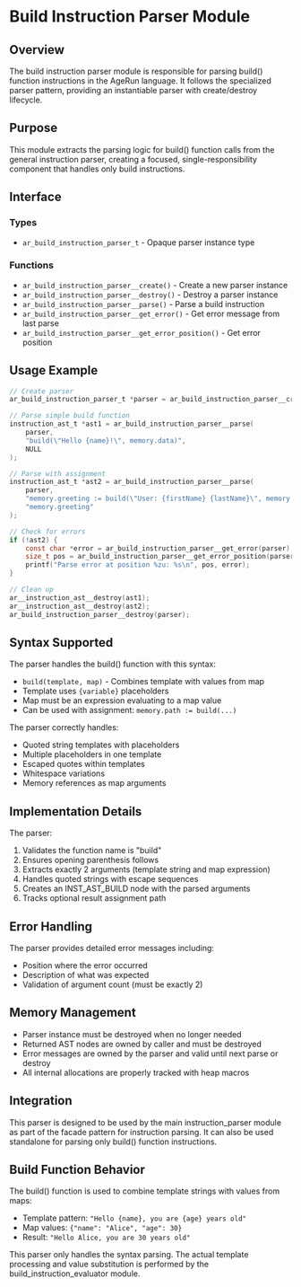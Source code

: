 # Build Instruction Parser Module

## Overview

The build instruction parser module is responsible for parsing build() function instructions in the AgeRun language. It follows the specialized parser pattern, providing an instantiable parser with create/destroy lifecycle.

## Purpose

This module extracts the parsing logic for build() function calls from the general instruction parser, creating a focused, single-responsibility component that handles only build instructions.

## Interface

### Types

- `ar_build_instruction_parser_t` - Opaque parser instance type

### Functions

- `ar_build_instruction_parser__create()` - Create a new parser instance
- `ar_build_instruction_parser__destroy()` - Destroy a parser instance
- `ar_build_instruction_parser__parse()` - Parse a build instruction
- `ar_build_instruction_parser__get_error()` - Get error message from last parse
- `ar_build_instruction_parser__get_error_position()` - Get error position

## Usage Example

```c
// Create parser
ar_build_instruction_parser_t *parser = ar_build_instruction_parser__create();

// Parse simple build function
instruction_ast_t *ast1 = ar_build_instruction_parser__parse(
    parser, 
    "build(\"Hello {name}!\", memory.data)", 
    NULL
);

// Parse with assignment
instruction_ast_t *ast2 = ar_build_instruction_parser__parse(
    parser,
    "memory.greeting := build(\"User: {firstName} {lastName}\", memory.user)",
    "memory.greeting"
);

// Check for errors
if (!ast2) {
    const char *error = ar_build_instruction_parser__get_error(parser);
    size_t pos = ar_build_instruction_parser__get_error_position(parser);
    printf("Parse error at position %zu: %s\n", pos, error);
}

// Clean up
ar__instruction_ast__destroy(ast1);
ar__instruction_ast__destroy(ast2);
ar_build_instruction_parser__destroy(parser);
```

## Syntax Supported

The parser handles the build() function with this syntax:
- `build(template, map)` - Combines template with values from map
- Template uses `{variable}` placeholders
- Map must be an expression evaluating to a map value
- Can be used with assignment: `memory.path := build(...)`

The parser correctly handles:
- Quoted string templates with placeholders
- Multiple placeholders in one template
- Escaped quotes within templates
- Whitespace variations
- Memory references as map arguments

## Implementation Details

The parser:
1. Validates the function name is "build"
2. Ensures opening parenthesis follows
3. Extracts exactly 2 arguments (template string and map expression)
4. Handles quoted strings with escape sequences
5. Creates an INST_AST_BUILD node with the parsed arguments
6. Tracks optional result assignment path

## Error Handling

The parser provides detailed error messages including:
- Position where the error occurred
- Description of what was expected
- Validation of argument count (must be exactly 2)

## Memory Management

- Parser instance must be destroyed when no longer needed
- Returned AST nodes are owned by caller and must be destroyed
- Error messages are owned by the parser and valid until next parse or destroy
- All internal allocations are properly tracked with heap macros

## Integration

This parser is designed to be used by the main instruction_parser module as part of the facade pattern for instruction parsing. It can also be used standalone for parsing only build() function instructions.

## Build Function Behavior

The build() function is used to combine template strings with values from maps:
- Template pattern: `"Hello {name}, you are {age} years old"`
- Map values: `{"name": "Alice", "age": 30}`
- Result: `"Hello Alice, you are 30 years old"`

This parser only handles the syntax parsing. The actual template processing and value substitution is performed by the build_instruction_evaluator module.
